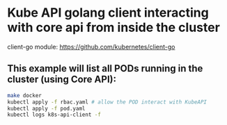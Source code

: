 # Kube API golang client interacting with core api from inside the cluster

client-go module: https://github.com/kubernetes/client-go

## This example will list all PODs running in the cluster (using Core API):

```sh
make docker
kubectl apply -f rbac.yaml # allow the POD interact with KubeAPI
kubectl apply -f pod.yaml
kubectl logs k8s-api-client -f
``` 